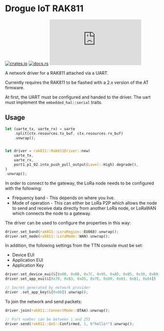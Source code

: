 # Drogue IoT RAK811

[![crates.io](https://img.shields.io/crates/v/drogue-rak811.svg)](https://crates.io/crates/drogue-rak811)
[![docs.rs](https://docs.rs/drogue-rak811/badge.svg)](https://docs.rs/drogue-rak811)
[![Matrix](https://img.shields.io/matrix/drogue-iot:matrix.org)](https://matrix.to/#/#drogue-iot:matrix.org)

A network driver for a RAK811 attached via a UART.

Currently requires the RAK811 to be flashed with a 2.x version of the AT firmware.

At first, the UART must be configured and handed to the driver. The uart must implement the `embedded_hal::serial` traits.

## Usage

```rust
let (uarte_tx, uarte_rx) = uarte
    .split(ctx.resources.tx_buf, ctx.resources.rx_buf)
    .unwrap();


let driver = rak811::Rak811Driver::new(
    uarte_tx,
    uarte_rx,
    port1.p1_02.into_push_pull_output(Level::High).degrade(),
)
.unwrap();
```

In order to connect to the gateway, the LoRa node needs to be configured with the following:

* Frequency band - This depends on where you live.
* Mode of operation - This can either be LoRa P2P which allows the node to send and receive data directly from another LoRa node, or LoRaWAN which connects the node to a gateway.

The driver can be used to configure the properties in this way:

```rust
driver.set_band(rak811::LoraRegion::EU868).unwrap();
driver.set_mode(rak811::LoraMode::WAN).unwrap();
```

In addition, the following settings from the TTN console must be set:

* Device EUI
* Application EUI
* Application Key

```rust
driver.set_device_eui(&[0x00, 0xBB, 0x7C, 0x95, 0xAD, 0xB5, 0x30, 0xB9]).unwrap();
driver.set_app_eui(&[0x70, 0xB3, 0xD5, 0x7E, 0xD0, 0x03, 0xB1, 0x84])

// Secret generated by network provider
driver .set_app_key(&[0x00]).unwrap();
```

To join the network and send packets:

```rust
driver.join(rak811::ConnectMode::OTAA).unwrap();

// Port number can be between 1 and 255
driver.send(rak811::QoS::Confirmed, 1, b"hello!").unwrap();
```
